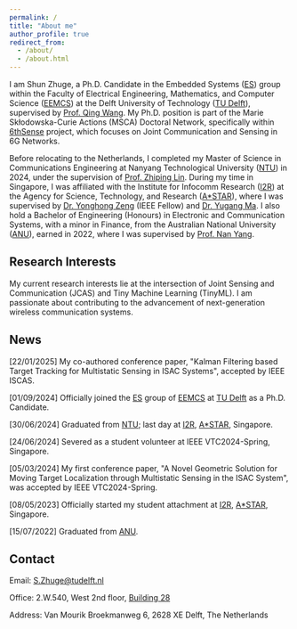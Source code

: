 ```yaml
---
permalink: /
title: "About me"
author_profile: true
redirect_from: 
  - /about/
  - /about.html
---
```


I am Shun Zhuge, a Ph.D. Candidate in the Embedded Systems ([ES](https://www.tudelft.nl/ewi/over-de-faculteit/afdelingen/software-technology/embedded-systems)) group within the Faculty of Electrical Engineering, Mathematics, and Computer Science ([EEMCS](https://www.tudelft.nl/en/eemcs)) at the Delft University of Technology ([TU Delft](https://www.tudelft.nl/en/)), supervised by [Prof. Qing Wang](https://www.st.ewi.tudelft.nl/qing/). My Ph.D. position is part of the Marie Skłodowska-Curie Actions (MSCA) Doctoral Network, specifically within [6thSense](https://dn6sense.eu/) project, which focuses on Joint Communication and Sensing in 6G Networks. 

Before relocating to the Netherlands, I completed my Master of Science in Communications Engineering at Nanyang Technological University ([NTU](https://www.ntu.edu.sg/)) in 2024, under the supervision of [Prof. Zhiping Lin](https://personal.ntu.edu.sg/ezplin/). During my time in Singapore, I was affiliated with the Institute for Infocomm Research ([I2R](https://www.a-star.edu.sg/i2r)) at the Agency for Science, Technology, and Research ([A*STAR](https://www.a-star.edu.sg/)), where I was supervised by [Dr. Yonghong Zeng](https://www.linkedin.com/in/yonghong-zeng-0870b63b/?originalSubdomain=sg) (IEEE Fellow) and [Dr. Yugang Ma](https://www.linkedin.com/in/yugang-ma-390b0363/?originalSubdomain=sg). I also hold a Bachelor of Engineering (Honours) in Electronic and Communication Systems, with a minor in Finance, from the Australian National University ([ANU](https://www.anu.edu.au/)), earned in 2022, where I was supervised by [Prof. Nan Yang](https://eng.anu.edu.au/people/nan-yang/).

Research Interests
------
My current research interests lie at the intersection of Joint Sensing and Communication (JCAS) and Tiny Machine Learning (TinyML). I am passionate about contributing to the advancement of next-generation wireless communication systems.

News
------
[22/01/2025] My co-authored conference paper, "Kalman Filtering based Target Tracking for Multistatic Sensing in ISAC Systems", accepted by IEEE ISCAS.

[01/09/2024] Officially joined the [ES](https://www.tudelft.nl/ewi/over-de-faculteit/afdelingen/software-technology/embedded-systems) group of [EEMCS](https://www.tudelft.nl/en/eemcs) at [TU Delft](https://www.tudelft.nl/en/) as a Ph.D. Candidate.

[30/06/2024] Graduated from [NTU](https://www.ntu.edu.sg/); last day at [I2R](https://www.a-star.edu.sg/i2r), [A*STAR](https://www.a-star.edu.sg/), Singapore.

[24/06/2024] Severed as a student volunteer at IEEE VTC2024-Spring, Singapore.

[05/03/2024] My first conference paper, "A Novel Geometric Solution for Moving Target Localization through Multistatic Sensing in the ISAC System", was accepted by IEEE VTC2024-Spring.

[08/05/2023] Officially started my student attachment at [I2R](https://www.a-star.edu.sg/i2r), [A*STAR](https://www.a-star.edu.sg/), Singapore.

[15/07/2022] Graduated from [ANU](https://www.anu.edu.au/).


Contact
------
Email: S.Zhuge@tudelft.nl

Office: 2.W.540, West 2nd floor, [Building 28](https://map.tudelftcampus.nl/poi/wiskunde-informatica-ewi/)

Address: Van Mourik Broekmanweg 6, 2628 XE Delft, The Netherlands


